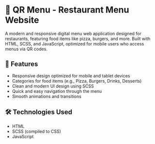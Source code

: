 # 📱 QR Menu - Restaurant Menu Website

A modern and responsive digital menu web application designed for restaurants, featuring food items like pizza, burgers, and more. Built with HTML, SCSS, and JavaScript, optimized for mobile users who access menus via QR codes.



## 🚀 Features

- Responsive design optimized for mobile and tablet devices
- Categories for food items (e.g., Pizza, Burgers, Drinks, Desserts)
- Clean and modern UI design using SCSS
- Quick and easy navigation through the menu
- Smooth animations and transitions

## 🛠️ Technologies Used

- HTML
- SCSS (compiled to CSS)
- JavaScript 


